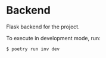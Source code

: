 # Backend

Flask backend for the project.

To execute in development mode, run:

```bash
$ poetry run inv dev
```

